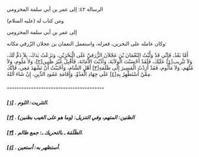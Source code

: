   الرسالة  ٤٢: إلى عمر بن أبي سلمة المخزومي	

ومن كتاب له (عليه السلام)

إلى عمر بن أبي سلمة المخزومي

وكان عامله على البحرين، فعزله، واستعمل النعمان بن عجلان الزّرقي مكانه:

أَمَّا بَعْدُ، فَإِنِّي قَدْ وَلَّيْتُ النُعْمَانَ بْنَ  عَجْلاَنَ الزُّرَقيَّ عَلَى الْبَحْرَيْنِ، وَنَزَعْتُ يَدَكَ، بِلاَ  ذَمٍّ لَكَ، وَلاَ تَثْرِيب[[١\]](https://arabic.balaghah.net/node/770#_ftn1) عَلَيْكَ، فَلَقَدْ أَحْسَنْتَ الْوِلاَيَةَ، وَأَدَّيْتَ الاَْمَانَةَ، فَأَقْبِلْ غَيْرَ ظَنِين[[٢\]](https://arabic.balaghah.net/node/770#_ftn2)، وَلاَ مَلُوم، وَلاَ مُتَّهَم، وَلاَ مَأْثُوم، فَقَدْ أَرَدْتُ الْمَسِيرَ إِلَى ظَلَمَةِ[[٣\]](https://arabic.balaghah.net/node/770#_ftn3) أَهْلِ الشَّامِ، وَأَحْبَبْتُ أَنْ تَشْهَدَ مَعِي، فَإِنَّكَ مِمَّنْ أَسْتَظْهِرُ بِهِ[[٤\]](https://arabic.balaghah.net/node/770#_ftn4) عَلَى جِهَادِ الْعَدُوِّ، وَإِقَامَةِ عَمُودِ الدِّيِنِ، إِنْ شَاءَ اللهُ.

##### ----------------------------------------

##### [[١\]](https://arabic.balaghah.net/node/770#_ftnref1) . التثريت: اللوم.

##### [[٢\]](https://arabic.balaghah.net/node/770#_ftnref2) . الظنين: المتهم، وفي التنزيل: (وما هو على الغيب بظنين)

##### [[٣\]](https://arabic.balaghah.net/node/770#_ftnref3) . الظَلَمَة ـ بالتحريك ـ: جمع ظالم.

##### [[٤\]](https://arabic.balaghah.net/node/770#_ftnref4) . أستظهر به: أستعين. 
